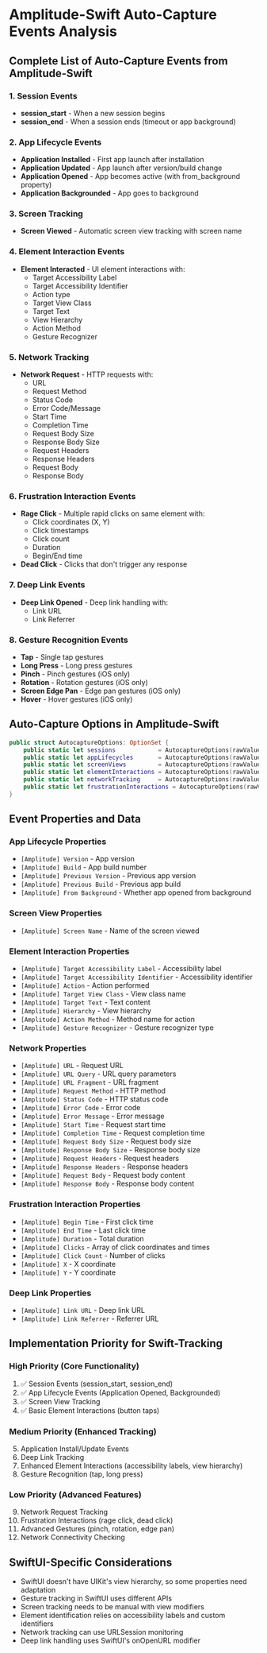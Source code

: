 # Amplitude-Swift Auto-Capture Events Analysis

## Complete List of Auto-Capture Events from Amplitude-Swift

### 1. Session Events
- **session_start** - When a new session begins
- **session_end** - When a session ends (timeout or app background)

### 2. App Lifecycle Events
- **Application Installed** - First app launch after installation
- **Application Updated** - App launch after version/build change
- **Application Opened** - App becomes active (with from_background property)
- **Application Backgrounded** - App goes to background

### 3. Screen Tracking
- **Screen Viewed** - Automatic screen view tracking with screen name

### 4. Element Interaction Events
- **Element Interacted** - UI element interactions with:
  - Target Accessibility Label
  - Target Accessibility Identifier
  - Action type
  - Target View Class
  - Target Text
  - View Hierarchy
  - Action Method
  - Gesture Recognizer

### 5. Network Tracking
- **Network Request** - HTTP requests with:
  - URL
  - Request Method
  - Status Code
  - Error Code/Message
  - Start Time
  - Completion Time
  - Request Body Size
  - Response Body Size
  - Request Headers
  - Response Headers
  - Request Body
  - Response Body

### 6. Frustration Interaction Events
- **Rage Click** - Multiple rapid clicks on same element with:
  - Click coordinates (X, Y)
  - Click timestamps
  - Click count
  - Duration
  - Begin/End time
- **Dead Click** - Clicks that don't trigger any response

### 7. Deep Link Events
- **Deep Link Opened** - Deep link handling with:
  - Link URL
  - Link Referrer

### 8. Gesture Recognition Events
- **Tap** - Single tap gestures
- **Long Press** - Long press gestures
- **Pinch** - Pinch gestures (iOS only)
- **Rotation** - Rotation gestures (iOS only)
- **Screen Edge Pan** - Edge pan gestures (iOS only)
- **Hover** - Hover gestures (iOS only)

## Auto-Capture Options in Amplitude-Swift

```swift
public struct AutocaptureOptions: OptionSet {
    public static let sessions            = AutocaptureOptions(rawValue: 1 << 0)
    public static let appLifecycles       = AutocaptureOptions(rawValue: 1 << 1)
    public static let screenViews         = AutocaptureOptions(rawValue: 1 << 2)
    public static let elementInteractions = AutocaptureOptions(rawValue: 1 << 3)
    public static let networkTracking     = AutocaptureOptions(rawValue: 1 << 4)
    public static let frustrationInteractions = AutocaptureOptions(rawValue: 1 << 5)
}
```

## Event Properties and Data

### App Lifecycle Properties
- `[Amplitude] Version` - App version
- `[Amplitude] Build` - App build number
- `[Amplitude] Previous Version` - Previous app version
- `[Amplitude] Previous Build` - Previous app build
- `[Amplitude] From Background` - Whether app opened from background

### Screen View Properties
- `[Amplitude] Screen Name` - Name of the screen viewed

### Element Interaction Properties
- `[Amplitude] Target Accessibility Label` - Accessibility label
- `[Amplitude] Target Accessibility Identifier` - Accessibility identifier
- `[Amplitude] Action` - Action performed
- `[Amplitude] Target View Class` - View class name
- `[Amplitude] Target Text` - Text content
- `[Amplitude] Hierarchy` - View hierarchy
- `[Amplitude] Action Method` - Method name for action
- `[Amplitude] Gesture Recognizer` - Gesture recognizer type

### Network Properties
- `[Amplitude] URL` - Request URL
- `[Amplitude] URL Query` - URL query parameters
- `[Amplitude] URL Fragment` - URL fragment
- `[Amplitude] Request Method` - HTTP method
- `[Amplitude] Status Code` - HTTP status code
- `[Amplitude] Error Code` - Error code
- `[Amplitude] Error Message` - Error message
- `[Amplitude] Start Time` - Request start time
- `[Amplitude] Completion Time` - Request completion time
- `[Amplitude] Request Body Size` - Request body size
- `[Amplitude] Response Body Size` - Response body size
- `[Amplitude] Request Headers` - Request headers
- `[Amplitude] Response Headers` - Response headers
- `[Amplitude] Request Body` - Request body content
- `[Amplitude] Response Body` - Response body content

### Frustration Interaction Properties
- `[Amplitude] Begin Time` - First click time
- `[Amplitude] End Time` - Last click time
- `[Amplitude] Duration` - Total duration
- `[Amplitude] Clicks` - Array of click coordinates and times
- `[Amplitude] Click Count` - Number of clicks
- `[Amplitude] X` - X coordinate
- `[Amplitude] Y` - Y coordinate

### Deep Link Properties
- `[Amplitude] Link URL` - Deep link URL
- `[Amplitude] Link Referrer` - Referrer URL

## Implementation Priority for Swift-Tracking

### High Priority (Core Functionality)
1. ✅ Session Events (session_start, session_end)
2. ✅ App Lifecycle Events (Application Opened, Backgrounded)
3. ✅ Screen View Tracking
4. ✅ Basic Element Interactions (button taps)

### Medium Priority (Enhanced Tracking)
5. Application Install/Update Events
6. Deep Link Tracking
7. Enhanced Element Interactions (accessibility labels, view hierarchy)
8. Gesture Recognition (tap, long press)

### Low Priority (Advanced Features)
9. Network Request Tracking
10. Frustration Interactions (rage click, dead click)
11. Advanced Gestures (pinch, rotation, edge pan)
12. Network Connectivity Checking

## SwiftUI-Specific Considerations

- SwiftUI doesn't have UIKit's view hierarchy, so some properties need adaptation
- Gesture tracking in SwiftUI uses different APIs
- Screen tracking needs to be manual with view modifiers
- Element identification relies on accessibility labels and custom identifiers
- Network tracking can use URLSession monitoring
- Deep link handling uses SwiftUI's onOpenURL modifier
